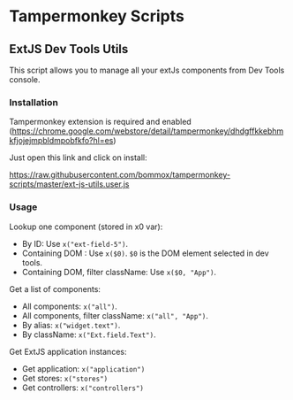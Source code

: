 # Tampermonkey Scripts

## ExtJS Dev Tools Utils

This script allows you to manage all your extJs components from Dev Tools console.

### Installation

Tampermonkey extension is required and enabled (https://chrome.google.com/webstore/detail/tampermonkey/dhdgffkkebhmkfjojejmpbldmpobfkfo?hl=es)

Just open this link and click on install:

 https://raw.githubusercontent.com/bommox/tampermonkey-scripts/master/ext-js-utils.user.js

### Usage
 
Lookup one component  (stored in x0  var):

- By ID: Use `x("ext-field-5")`. 
- Containing DOM : Use `x($0)`.  `$0` is the DOM element selected in dev tools.
- Containing DOM, filter className: Use `x($0, "App")`.

Get a list of components:

- All components: `x("all")`. 
- All components, filter className: `x("all", "App")`. 
- By alias: `x("widget.text")`. 
- By className: `x("Ext.field.Text")`. 

Get ExtJS application instances:

- Get application: `x("application")`
- Get stores: `x("stores")`
- Get controllers: `x("controllers")`